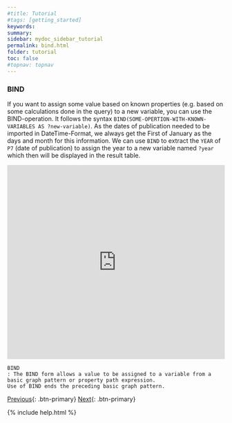 ```yaml
---
#title: Tutorial
#tags: [getting_started]
keywords:
summary:
sidebar: mydoc_sidebar_tutorial
permalink: bind.html
folder: tutorial
toc: false
#topnav: topnav
---
```


### **BIND**

If you want to assign some value based on known properties (e.g. based on some calculations done in the query) to a new variable, you can use the BIND-operation. It follows the syntax `BIND(SOME-OPERTION-WITH-KNOWN-VARIABLES AS ?new-variable)`.
As the dates of publication needed to be imported in DateTime-Format, we always get the First of January as the days and month for this information. We can use `BIND` to extract the `YEAR` of `P7` (date of publication) to assign the year to a new variable named `?year` which then will be displayed in the result table.

<p><iframe  style="width:100%;max-width:100%;height:450px" frameborder="0" allowfullscreen src="https://tinyurl.com/2fkhrh5y" referrerpolicy="origin" sandbox="allow-scripts allow-same-origin allow-popups allow-forms"></iframe>
                </p>

```
BIND
: The BIND form allows a value to be assigned to a variable from a basic graph pattern or property path expression.
Use of BIND ends the preceding basic graph pattern.
```

[Previous](./select.html){: .btn-primary} [Next](./count.html){: .btn-primary}

<!-- {% include links.html %} -->

{% include help.html %}
